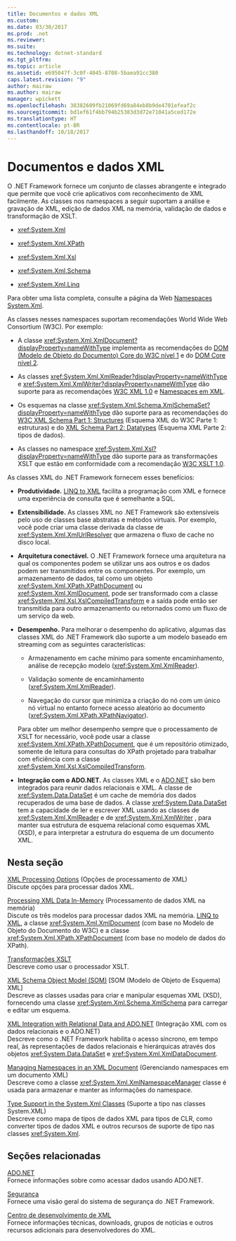 ```yaml
---
title: Documentos e dados XML
ms.custom: 
ms.date: 03/30/2017
ms.prod: .net
ms.reviewer: 
ms.suite: 
ms.technology: dotnet-standard
ms.tgt_pltfrm: 
ms.topic: article
ms.assetid: e695047f-3c0f-4045-8708-5baea91cc380
caps.latest.revision: "9"
author: mairaw
ms.author: mairaw
manager: wpickett
ms.openlocfilehash: 38382609fb21069fd69a84eb8b9de4701efeaf2c
ms.sourcegitcommit: bd1ef61f4bb794b25383d3d72e71041a5ced172e
ms.translationtype: HT
ms.contentlocale: pt-BR
ms.lasthandoff: 10/18/2017
---
```

# <a name="xml-documents-and-data"></a>Documentos e dados XML
O .NET Framework fornece um conjunto de classes abrangente e integrado que permite que você crie aplicativos com reconhecimento de XML facilmente. As classes nos namespaces a seguir suportam a análise e gravação de XML, edição de dados XML na memória, validação de dados e transformação de XSLT.  
  
-   <xref:System.Xml>  
  
-   <xref:System.Xml.XPath>  
  
-   <xref:System.Xml.Xsl>  
  
-   <xref:System.Xml.Schema>  
  
-   <xref:System.Xml.Linq>  
  
 Para obter uma lista completa, consulte a página da Web [Namespaces System.Xml](http://msdn.microsoft.com/library/gg145036.aspx).  
  
 As classes nesses namespaces suportam recomendações World Wide Web Consortium (W3C). Por exemplo:  
  
-   A classe <xref:System.Xml.XmlDocument?displayProperty=nameWithType> implementa as recomendações do [DOM (Modelo de Objeto do Documento) Core do W3C nível 1](http://www.w3.org/TR/REC-DOM-Level-1/) e do [DOM Core nível 2](http://www.w3.org/TR/DOM-Level-2-Core/).  
  
-   As classes <xref:System.Xml.XmlReader?displayProperty=nameWithType> e <xref:System.Xml.XmlWriter?displayProperty=nameWithType> dão suporte para as recomendações [W3C XML 1.0](http://www.w3.org/TR/2006/REC-xml-20060816/) e [Namespaces em XML](http://www.w3.org/TR/REC-xml-names/).  
  
-   Os esquemas na classe <xref:System.Xml.Schema.XmlSchemaSet?displayProperty=nameWithType> dão suporte para as recomendações do [W3C XML Schema Part 1: Structures](http://www.w3.org/TR/xmlschema-1/) (Esquema XML do W3C Parte 1: estruturas) e do [XML Schema Part 2: Datatypes](http://www.w3.org/TR/xmlschema-2/) (Esquema XML Parte 2: tipos de dados).  
  
-   As classes no namespace <xref:System.Xml.Xsl?displayProperty=nameWithType> dão suporte para as transformações XSLT que estão em conformidade com a recomendação [W3C XSLT 1.0](http://www.w3.org/TR/xslt).  
  
 As classes XML do .NET Framework fornecem esses benefícios:  
  
-   **Produtividade.** [LINQ to XML](http://msdn.microsoft.com/library/f0fe21e9-ee43-4a55-b91a-0800e5782c13) facilita a programação com XML e fornece uma experiência de consulta que é semelhante a SQL.  
  
-   **Extensibilidade.** As classes XML no .NET Framework são extensíveis pelo uso de classes base abstratas e métodos virtuais. Por exemplo, você pode criar uma classe derivada da classe de <xref:System.Xml.XmlUrlResolver> que armazena o fluxo de cache no disco local.  
  
-   **Arquitetura conectável.** O .NET Framework fornece uma arquitetura na qual os componentes podem se utilizar uns aos outros e os dados podem ser transmitidos entre os componentes. Por exemplo, um armazenamento de dados, tal como um objeto <xref:System.Xml.XPath.XPathDocument> ou <xref:System.Xml.XmlDocument>, pode ser transformado com a classe <xref:System.Xml.Xsl.XslCompiledTransform> e a saída pode então ser transmitida para outro armazenamento ou retornados como um fluxo de um serviço da web.  
  
-   **Desempenho.** Para melhorar o desempenho do aplicativo, algumas das classes XML do .NET Framework dão suporte a um modelo baseado em streaming com as seguintes características:  
  
    -   Armazenamento em cache mínimo para somente encaminhamento, análise de recepção modelo (<xref:System.Xml.XmlReader>).  
  
    -   Validação somente de encaminhamento (<xref:System.Xml.XmlReader>).  
  
    -   Navegação do cursor que minimiza a criação do nó com um único nó virtual no entanto fornece acesso aleatório ao documento (<xref:System.Xml.XPath.XPathNavigator>).  
  
     Para obter um melhor desempenho sempre que o processamento de XSLT for necessário, você pode usar a classe <xref:System.Xml.XPath.XPathDocument>, que é um repositório otimizado, somente de leitura para consultas do XPath projetado para trabalhar com eficiência com a classe <xref:System.Xml.Xsl.XslCompiledTransform>.  
  
-   **Integração com o ADO.NET.** As classes XML e o [ADO.NET](../../../../docs/framework/data/adonet/index.md) são bem integrados para reunir dados relacionais e XML. A classe de <xref:System.Data.DataSet> é um cache de memória dos dados recuperados de uma base de dados. A classe <xref:System.Data.DataSet> tem a capacidade de ler e escrever XML usando as classes de <xref:System.Xml.XmlReader> e de <xref:System.Xml.XmlWriter> , para manter sua estrutura de esquema relacional como esquemas XML (XSD), e para interpretar a estrutura do esquema de um documento XML.  
  
## <a name="in-this-section"></a>Nesta seção  
 [XML Processing Options](../../../../docs/standard/data/xml/xml-processing-options.md) (Opções de processamento de XML)  
 Discute opções para processar dados XML.  
  
 [Processing XML Data In-Memory](../../../../docs/standard/data/xml/processing-xml-data-in-memory.md) (Processamento de dados XML na memória)  
 Discute os três modelos para processar dados XML na memória. [LINQ to XML](http://msdn.microsoft.com/library/f0fe21e9-ee43-4a55-b91a-0800e5782c13), a classe <xref:System.Xml.XmlDocument> (com base no Modelo de Objeto do Documento do W3C) e a classe <xref:System.Xml.XPath.XPathDocument> (com base no modelo de dados do XPath).  
  
 [Transformações XSLT](../../../../docs/standard/data/xml/xslt-transformations.md)  
 Descreve como usar o processador XSLT.  
  
 [XML Schema Object Model (SOM)](../../../../docs/standard/data/xml/xml-schema-object-model-som.md) [SOM (Modelo de Objeto de Esquema) XML]  
 Descreve as classes usadas para criar e manipular esquemas XML (XSD), fornecendo uma classe <xref:System.Xml.Schema.XmlSchema> para carregar e editar um esquema.  
  
 [XML Integration with Relational Data and ADO.NET](../../../../docs/standard/data/xml/xml-integration-with-relational-data-and-adonet.md) (Integração XML com os dados relacionais e o ADO.NET)  
 Descreve como o .NET Framework habilita o acesso síncrono, em tempo real, às representações de dados relacionais e hierárquicas através dos objetos <xref:System.Data.DataSet> e <xref:System.Xml.XmlDataDocument>.  
  
 [Managing Namespaces in an XML Document](../../../../docs/standard/data/xml/managing-namespaces-in-an-xml-document.md) (Gerenciando namespaces em um documento XML)  
 Descreve como a classe <xref:System.Xml.XmlNamespaceManager> classe é usada para armazenar e manter as informações do namespace.  
  
 [Type Support in the System.Xml Classes](../../../../docs/standard/data/xml/type-support-in-the-system-xml-classes.md) (Suporte a tipo nas classes System.XML)  
 Descreve como mapa de tipos de dados XML para tipos de CLR, como converter tipos de dados XML e outros recursos de suporte de tipo nas classes <xref:System.Xml>.  
  
## <a name="related-sections"></a>Seções relacionadas  
 [ADO.NET](../../../../docs/framework/data/adonet/index.md)  
 Fornece informações sobre como acessar dados usando ADO.NET.  
  
 [Segurança](../../../../docs/standard/security/index.md)  
 Fornece uma visão geral do sistema de segurança do .NET Framework.  
  
 [Centro de desenvolvimento de XML](http://go.microsoft.com/fwlink/?linkid=42458)  
 Fornece informações técnicas, downloads, grupos de notícias e outros recursos adicionais para desenvolvedores do XML.
